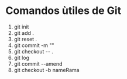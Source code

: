 # Comandos ùtiles de Git

1. git init
2. git add .
3. git reset . 
4. git commit -m ""
5. git checkout -- . 
6. git log 
7. git commit --amend 
8. git checkout -b nameRama

